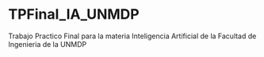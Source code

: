 # TPFinal_IA_UNMDP
Trabajo Practico Final para la materia Inteligencia Artificial de la Facultad de Ingenieria de la UNMDP
